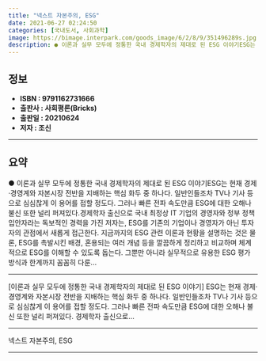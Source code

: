 ```yaml
---
title: "넥스트 자본주의, ESG"
date: 2021-06-27 02:24:50
categories: [국내도서, 사회과학]
image: https://bimage.interpark.com/goods_image/6/2/8/9/351496289s.jpg
description: ● 이론과 실무 모두에 정통한 국내 경제학자의 제대로 된 ESG 이야기ESG는 현재 경제·경영계와 자본시장 전반을 지배하는 핵심 화두 중 하나다. 일반인들조차 TV나 기사 등으로 심심찮게 이 용어를 접할 정도다. 그러나 빠른 전파 속도만큼 ESG에 대한 오해나 불신 또한 널리 퍼져있다
---
```


## **정보**

- **ISBN : 9791162731666**
- **출판사 : 사회평론(Bricks)**
- **출판일 : 20210624**
- **저자 : 조신**

------



## **요약**

●  이론과 실무 모두에 정통한 국내 경제학자의 제대로 된 ESG 이야기ESG는 현재 경제·경영계와 자본시장 전반을 지배하는 핵심 화두 중 하나다. 일반인들조차 TV나 기사 등으로 심심찮게 이 용어를 접할 정도다. 그러나 빠른 전파 속도만큼 ESG에 대한 오해나 불신 또한 널리 퍼져있다.경제학자 출신으로 국내 최정상 IT 기업의 경영자와 정부 정책 입안자라는 독보적인 경력을 가진 저자는, ESG를 기존의 기업이나 경영자가 아닌 투자자의 관점에서 새롭게 접근한다. 지금까지의 ESG 관련 이론과 현황을 설명하는 것은 물론, ESG를 촉발시킨 배경, 혼용되는 여러 개념 등을 깔끔하게 정리하고 비교하며 체계적으로 ESG를 이해할 수 있도록 돕는다. 그뿐만 아니라 실무적으로 유용한 ESG 평가 방식과 한계까지 꼼꼼히 다룬...

------

[이론과 실무 모두에 정통한 국내 경제학자의 제대로 된 ESG 이야기]  ESG는 현재 경제·경영계와 자본시장 전반을 지배하는 핵심 화두 중 하나다. 일반인들조차 TV나 기사 등으로 심심찮게 이 용어를 접할 정도다. 그러나 빠른 전파 속도만큼 ESG에 대한 오해나 불신 또한 널리 퍼져있다. 경제학자 출신으로... 

------


넥스트 자본주의, ESG 

------


